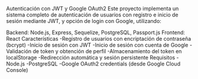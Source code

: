 Autenticación con JWT y Google OAuth2
Este proyecto implementa un sistema completo de autenticación de usuarios con registro e inicio de sesión mediante JWT, y opción de login con Google, utilizando:

Backend: Node.js, Express, Sequelize, PostgreSQL, Passport.js
Frontend: React
Características
-Registro de usuarios con encriptación de contraseña (bcrypt)
-Inicio de sesión con JWT
-Inicio de sesión con cuenta de Google
-Validación de token y obtención de perfil
-Almacenamiento del token en localStorage
-Redirección automática y sesión persistente
Requisitos
-Node.js
-PostgreSQL
-Google OAuth2 credentials (desde Google Cloud Console)
